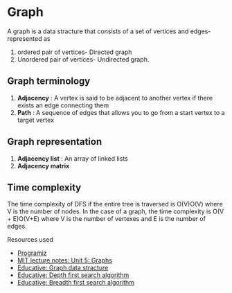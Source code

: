 # Graph
A graph is a data stracture that consists of a set of vertices and edges-represented as 
1. ordered pair of vertices- Directed graph
2. Unordered pair of vertices- Undirected graph.

## Graph terminology
1. **Adjacency** : A vertex is said to be adjacent to another vertex if there exists an edge connecting them
2. **Path** : A sequence of edges that allows you to go from a start vertex to a target vertex

## Graph representation
1. **Adjacency list** : An array of linked lists
2. **Adjacency matrix**

## Time complexity
The time complexity of DFS if the entire tree is traversed is O(V)O(V) where V is the number of nodes. In the case of a graph, the time complexity is O(V + E)O(V+E) where V is the number of vertexes and E is the number of edges.

Resources used 
* [Programiz](https://www.programiz.com/dsa/graph)
* [MIT lecture notes: Unit 5: Graphs](https://ocw.mit.edu/courses/electrical-engineering-and-computer-science/6-006-introduction-to-algorithms-fall-2011/lecture-notes/)
* [Educative: Graph data stracture](https://www.educative.io/edpresso/what-is-a-graph-data-structure)
* [Educative: Depth first search algorithm](https://www.educative.io/edpresso/what-is-depth-first-search)
* [Educative: Breadth first search algorithm](https://www.educative.io/edpresso/what-is-breadth-first-search)
